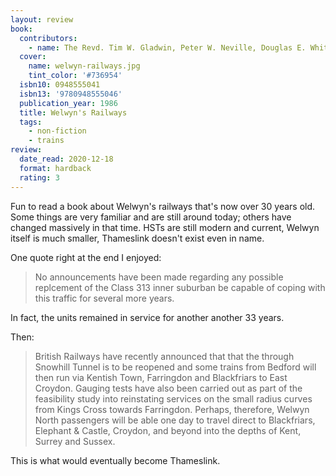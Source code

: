 ```yaml
---
layout: review
book:
  contributors:
    - name: The Revd. Tim W. Gladwin, Peter W. Neville, Douglas E. White
  cover:
    name: welwyn-railways.jpg
    tint_color: '#736954'
  isbn10: 0948555041
  isbn13: '9780948555046'
  publication_year: 1986
  title: Welwyn's Railways
  tags:
    - non-fiction
    - trains
review:
  date_read: 2020-12-18
  format: hardback
  rating: 3
---
```


Fun to read a book about Welwyn's railways that's now over 30 years old.
Some things are very familiar and are still around today; others have changed massively in that time.
HSTs are still modern and current, Welwyn itself is much smaller, Thameslink doesn't exist even in name.

One quote right at the end I enjoyed:

> No announcements have been made regarding any possible replcement of the Class 313 inner suburban be capable of coping with this traffic for several more years.

In fact, the units remained in service for another another 33 years.

Then:

> British Railways have recently announced that that the through Snowhill Tunnel is to be reopened and some trains from Bedford will then run via Kentish Town, Farringdon and Blackfriars to East Croydon.
> Gauging tests have also been carried out as part of the feasibility study into reinstating services on the small radius curves from Kings Cross towards Farringdon.
> Perhaps, therefore, Welwyn North passengers will be able one day to travel direct to Blackfriars, Elephant & Castle, Croydon, and beyond into the depths of Kent, Surrey and Sussex.

This is what would eventually become Thameslink.
